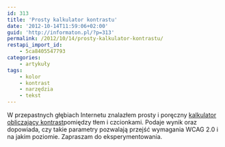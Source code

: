 ```yaml
---
id: 313
title: 'Prosty kalkulator kontrastu'
date: '2012-10-14T11:59:06+02:00'
guid: 'http://informaton.pl/?p=313'
permalink: /2012/10/14/prosty-kalkulator-kontrastu/
restapi_import_id:
    - 5ca8405547793
categories:
    - artykuły
tags:
    - kolor
    - kontrast
    - narzędzia
    - tekst
---
```


W przepastnych głębiach Internetu znalazłem prosty i poręczny [kalkulator obliczający kontrast](http://leaverou.github.com/contrast-ratio/)pomiędzy tłem i czcionkami. Podaje wynik oraz dopowiada, czy takie parametry pozwalają przejść wymagania WCAG 2.0 i na jakim poziomie. Zapraszam do eksperymentowania.
